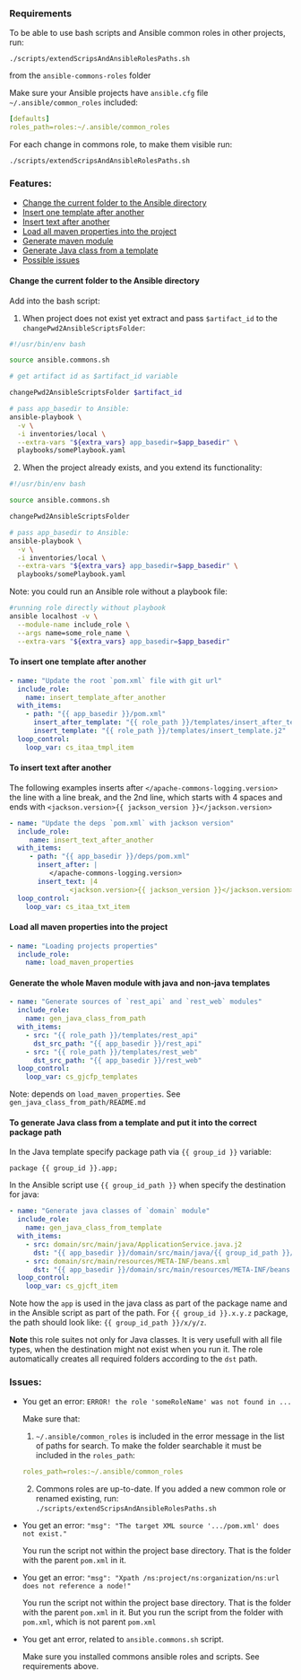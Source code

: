### Requirements

To be able to use bash scripts and Ansible common roles in other projects, run:

`./scripts/extendScripsAndAnsibleRolesPaths.sh`

from the `ansible-commons-roles` folder

Make sure your Ansible projects have `ansible.cfg` file `~/.ansible/common_roles` included:
```yaml
[defaults]
roles_path=roles:~/.ansible/common_roles
```

For each change in commons role, to make them visible run:

`./scripts/extendScripsAndAnsibleRolesPaths.sh`

### Features:

- [Change the current folder to the Ansible directory](#change-the-current-folder-to-the-ansible-directory)
- [Insert one template after another](#to-insert-one-template-after-another)
- [Insert text after another](#to-insert-text-after-another)
- [Load all maven properties into the project](#load-all-maven-properties-into-the-project)
- [Generate maven module](#generate-the-whole-maven-module-with-java-and-non-java-templates)
- [Generate Java class from a template](#to-generate-java-class-from-a-template-and-put-it-into-the-correct-package-path)
- [Possible issues](#issues)


#### Change the current folder to the Ansible directory

Add into the bash script:

1. When project does not exist yet extract and pass `$artifact_id` to the `changePwd2AnsibleScriptsFolder`:

```bash
#!/usr/bin/env bash

source ansible.commons.sh

# get artifact id as $artifact_id variable

changePwd2AnsibleScriptsFolder $artifact_id

# pass app_basedir to Ansible:
ansible-playbook \
  -v \
  -i inventories/local \
  --extra-vars "${extra_vars} app_basedir=$app_basedir" \
  playbooks/somePlaybook.yaml
```

2. When the project already exists, and you extend its functionality:
```bash
#!/usr/bin/env bash

source ansible.commons.sh

changePwd2AnsibleScriptsFolder

# pass app_basedir to Ansible:
ansible-playbook \
  -v \
  -i inventories/local \
  --extra-vars "${extra_vars} app_basedir=$app_basedir" \
  playbooks/somePlaybook.yaml
```

Note: you could run an Ansible role without a playbook file:
```bash
#running role directly without playbook
ansible localhost -v \
  --module-name include_role \
  --args name=some_role_name \
  --extra-vars "${extra_vars} app_basedir=$app_basedir"
```

#### To insert one template after another

```yaml
- name: "Update the root `pom.xml` file with git url"
  include_role:
    name: insert_template_after_another
  with_items:
    - path: "{{ app_basedir }}/pom.xml"
      insert_after_template: "{{ role_path }}/templates/insert_after_template.j2"
      insert_template: "{{ role_path }}/templates/insert_template.j2"
  loop_control:
    loop_var: cs_itaa_tmpl_item
```

#### To insert text after another

The following examples inserts after `</apache-commons-logging.version>` the line
with a line break, and
the 2nd line, which starts with 4 spaces and ends with
`<jackson.version>{{ jackson_version }}</jackson.version>`

```yaml
- name: "Update the deps `pom.xml` with jackson version"
  include_role:
     name: insert_text_after_another
  with_items:
     - path: "{{ app_basedir }}/deps/pom.xml"
       insert_after: |
          </apache-commons-logging.version>
       insert_text: |4
               <jackson.version>{{ jackson_version }}</jackson.version>
  loop_control:
    loop_var: cs_itaa_txt_item
```

#### Load all maven properties into the project

```yaml
- name: "Loading projects properties"
  include_role:
    name: load_maven_properties
```

#### Generate the whole Maven module with java and non-java templates

```yaml
- name: "Generate sources of `rest_api` and `rest_web` modules"
  include_role:
    name: gen_java_class_from_path
  with_items:
    - src: "{{ role_path }}/templates/rest_api"
      dst_src_path: "{{ app_basedir }}/rest_api"
    - src: "{{ role_path }}/templates/rest_web"
      dst_src_path: "{{ app_basedir }}/rest_web"
  loop_control:
    loop_var: cs_gjcfp_templates
```

Note: depends on `load_maven_properties`. See `gen_java_class_from_path/README.md`

#### To generate Java class from a template and put it into the correct package path

In the Java template specify package path via `{{ group_id }}` variable:
```j2
package {{ group_id }}.app;
```

In the Ansible script use `{{ group_id_path }}` when specify the destination for java:
```yaml
- name: "Generate java classes of `domain` module"
  include_role:
    name: gen_java_class_from_template
  with_items:
    - src: domain/src/main/java/ApplicationService.java.j2
      dst: "{{ app_basedir }}/domain/src/main/java/{{ group_id_path }}/app/ApplicationService.java"
    - src: domain/src/main/resources/META-INF/beans.xml
      dst: "{{ app_basedir }}/domain/src/main/resources/META-INF/beans.xml"
  loop_control:
    loop_var: cs_gjcft_item
```
Note how the `app` is used in the java class as part of the package name and in the Ansible script as part of the path.
For `{{ group_id }}.x.y.z` package, the path should look like: `{{ group_id_path }}/x/y/z`.

**Note** this role suites not only for Java classes. 
It is very usefull with all file types, when the destination might not exist when you run it.
The role automatically creates all required folders according to the `dst` path.

### Issues:

- You get an error: `ERROR! the role 'someRoleName' was not found in ...`

   Make sure that:
   
   1. `~/.ansible/common_roles` is included in the error message in the list of paths for search. 
   To make the folder searchable it must be included in the `roles_path`:
   ```yaml
   roles_path=roles:~/.ansible/common_roles
   ```
   
   2. Commons roles are up-to-date. If you added a new common role or renamed existing, 
      run: `./scripts/extendScripsAndAnsibleRolesPaths.sh`

- You get an error: `"msg": "The target XML source '.../pom.xml' does not exist."`
  
   You run the script not within the project base directory. That is the folder with the parent `pom.xml` in it.

- You get an error: `"msg": "Xpath /ns:project/ns:organization/ns:url does not reference a node!"`
  
  You run the script not within the project base directory. That is the folder with the parent `pom.xml` in it. 
  But you run the script from the folder with `pom.xml`, which is not parent `pom.xml`
  
- You get ant error, related to `ansible.commons.sh` script. 
  
  Make sure you installed commons ansible roles and scripts. See requirements above.
